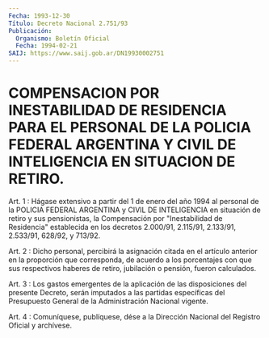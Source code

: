 ```yaml
---
Fecha: 1993-12-30
Título: Decreto Nacional 2.751/93
Publicación:
  Organismo: Boletín Oficial
  Fecha: 1994-02-21
SAIJ: https://www.saij.gob.ar/DN19930002751
---
```

# COMPENSACION POR INESTABILIDAD DE RESIDENCIA PARA EL PERSONAL DE LA POLICIA FEDERAL ARGENTINA Y CIVIL DE INTELIGENCIA EN SITUACION DE RETIRO.

<a id="1"></a>
Art. 1 : Hágase extensivo a partir del 1 de enero del año 1994 al personal de la POLICIA FEDERAL ARGENTINA y CIVIL DE INTELIGENCIA   en  situación  de  retiro  y  sus  pensionistas,  la Compensación por  "Inestabilidad  de Residencia" establecida en los decretos 2.000/91, 2.115/91, 2.133/91, 2.533/91, 628/92,  y  713/92.

<a id="2"></a>
Art.  2 : Dicho personal, percibirá la asignación citada en el artículo anterior  en  la  proporción que corresponda, de acuerdo a los  porcentajes  con  que  sus   respectivos  haberes  de  retiro, jubilación o pensión, fueron calculados.

<a id="3"></a>
Art.  3  :  Los  gastos  emergentes  de  la  aplicación de las disposiciones del presente Decreto, serán imputados  a las partidas específicas  del Presupuesto General de la Administración  Nacional vigente.

<a id="4"></a>
Art. 4 : Comuníquese, publíquese, dése a la Dirección Nacional del Registro Oficial y archívese.
